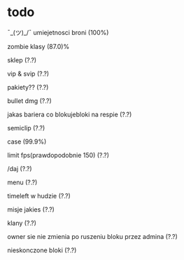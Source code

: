 # todo
 ¯\_(ツ)_/¯
umiejetnosci broni (100%)

zombie klasy (87.0)%

sklep (?.?)

vip & svip (?.?)

pakiety?? (?.?)

bullet dmg (?.?)

jakas bariera co blokujebloki na respie (?.?)

semiclip (?.?)

case (99.9%)

limit fps(prawdopodobnie 150) (?.?)

/daj (?.?)

menu (?.?)

timeleft w hudzie (?.?)

misje jakies (?.?)

klany (?.?)

owner sie nie zmienia po ruszeniu bloku przez admina (?.?)

nieskonczone bloki (?.?)
